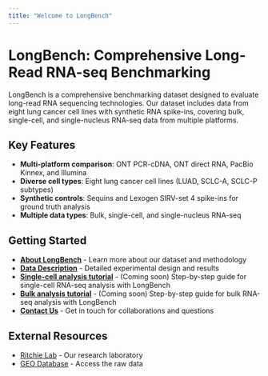 ```yaml
---
title: "Welcome to LongBench"
---
```


# LongBench: Comprehensive Long-Read RNA-seq Benchmarking

LongBench is a comprehensive benchmarking dataset designed to evaluate long-read RNA sequencing technologies. Our dataset includes data from eight lung cancer cell lines with synthetic RNA spike-ins, covering bulk, single-cell, and single-nucleus RNA-seq data from multiple platforms.

## Key Features

- **Multi-platform comparison**: ONT PCR-cDNA, ONT direct RNA, PacBio Kinnex, and Illumina
- **Diverse cell types**: Eight lung cancer cell lines (LUAD, SCLC-A, SCLC-P subtypes)
- **Synthetic controls**: Sequins and Lexogen SIRV-set 4 spike-ins for ground truth analysis
- **Multiple data types**: Bulk, single-cell, and single-nucleus RNA-seq

## Getting Started

- **[About LongBench](about/)** - Learn more about our dataset and methodology
- **[Data Description](longbench-data-description/)** - Detailed experimental design and results
- **[Single-cell analysis tutorial](404/)** - (Coming soon) Step-by-step guide for single-cell RNA-seq analysis with LongBench
- **[Bulk analysis tutorial](404/)** - (Coming soon) Step-by-step guide for bulk RNA-seq analysis with LongBench
- **[Contact Us](contact/)** - Get in touch for collaborations and questions

## External Resources

- [Ritchie Lab](https://www.wehi.edu.au/laboratory/ritchie-lab/) - Our research laboratory
- [GEO Database](https://www.ncbi.nlm.nih.gov/bioproject?term=PRJNA1171488&cmd=DetailsSearch) - Access the raw data
